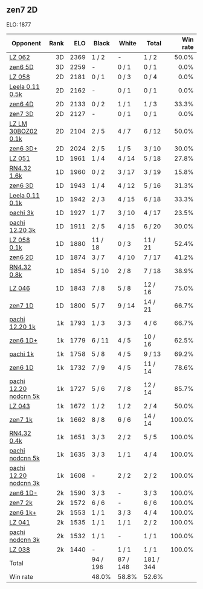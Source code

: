 ## zen7 2D ##

ELO: 1877

Opponent | Rank | ELO | Black | White | Total | Win rate
---------|-----:|----:|-------|-------|-------|-------:
[LZ 062](LZ%20062.md) | 3D | 2369 | 1 / 2 | - | 1 / 2 | 50.0%
[zen6 5D](zen6%205D.md) | 3D | 2259 | - | 0 / 1 | 0 / 1 | 0.0%
[LZ 058](LZ%20058.md) | 2D | 2181 | 0 / 1 | 0 / 3 | 0 / 4 | 0.0%
[Leela 0.11 0.5k](Leela%200.11%200.5k.md) | 2D | 2162 | - | 0 / 1 | 0 / 1 | 0.0%
[zen6 4D](zen6%204D.md) | 2D | 2133 | 0 / 2 | 1 / 1 | 1 / 3 | 33.3%
[zen7 3D](zen7%203D.md) | 2D | 2127 | - | 0 / 1 | 0 / 1 | 0.0%
[LZ LM 30BOZ02 0.1k](LZ%20LM%2030BOZ02%200.1k.md) | 2D | 2104 | 2 / 5 | 4 / 7 | 6 / 12 | 50.0%
[zen6 3D+](zen6%203D+.md) | 2D | 2024 | 2 / 5 | 1 / 5 | 3 / 10 | 30.0%
[LZ 051](LZ%20051.md) | 1D | 1961 | 1 / 4 | 4 / 14 | 5 / 18 | 27.8%
[RN4.32 1.6k](RN4.32%201.6k.md) | 1D | 1960 | 0 / 2 | 3 / 17 | 3 / 19 | 15.8%
[zen6 3D](zen6%203D.md) | 1D | 1943 | 1 / 4 | 4 / 12 | 5 / 16 | 31.3%
[Leela 0.11 0.1k](Leela%200.11%200.1k.md) | 1D | 1942 | 2 / 3 | 4 / 15 | 6 / 18 | 33.3%
[pachi 3k](pachi%203k.md) | 1D | 1927 | 1 / 7 | 3 / 10 | 4 / 17 | 23.5%
[pachi 12.20 3k](pachi%2012.20%203k.md) | 1D | 1911 | 2 / 5 | 4 / 15 | 6 / 20 | 30.0%
[LZ 058 0.1k](LZ%20058%200.1k.md) | 1D | 1880 | 11 / 18 | 0 / 3 | 11 / 21 | 52.4%
[zen6 2D](zen6%202D.md) | 1D | 1874 | 3 / 7 | 4 / 10 | 7 / 17 | 41.2%
[RN4.32 0.8k](RN4.32%200.8k.md) | 1D | 1854 | 5 / 10 | 2 / 8 | 7 / 18 | 38.9%
[LZ 046](LZ%20046.md) | 1D | 1843 | 7 / 8 | 5 / 8 | 12 / 16 | 75.0%
[zen7 1D](zen7%201D.md) | 1D | 1800 | 5 / 7 | 9 / 14 | 14 / 21 | 66.7%
[pachi 12.20 1k](pachi%2012.20%201k.md) | 1k | 1793 | 1 / 3 | 3 / 3 | 4 / 6 | 66.7%
[zen6 1D+](zen6%201D+.md) | 1k | 1779 | 6 / 11 | 4 / 5 | 10 / 16 | 62.5%
[pachi 1k](pachi%201k.md) | 1k | 1758 | 5 / 8 | 4 / 5 | 9 / 13 | 69.2%
[zen6 1D](zen6%201D.md) | 1k | 1732 | 7 / 9 | 4 / 5 | 11 / 14 | 78.6%
[pachi 12.20 nodcnn 5k](pachi%2012.20%20nodcnn%205k.md) | 1k | 1727 | 5 / 6 | 7 / 8 | 12 / 14 | 85.7%
[LZ 043](LZ%20043.md) | 1k | 1672 | 1 / 2 | 1 / 2 | 2 / 4 | 50.0%
[zen7 1k](zen7%201k.md) | 1k | 1662 | 8 / 8 | 6 / 6 | 14 / 14 | 100.0%
[RN4.32 0.4k](RN4.32%200.4k.md) | 1k | 1651 | 3 / 3 | 2 / 2 | 5 / 5 | 100.0%
[pachi nodcnn 5k](pachi%20nodcnn%205k.md) | 1k | 1635 | 3 / 3 | 1 / 1 | 4 / 4 | 100.0%
[pachi 12.20 nodcnn 3k](pachi%2012.20%20nodcnn%203k.md) | 1k | 1608 | - | 2 / 2 | 2 / 2 | 100.0%
[zen6 1D-](zen6%201D-.md) | 2k | 1590 | 3 / 3 | - | 3 / 3 | 100.0%
[zen7 2k](zen7%202k.md) | 2k | 1572 | 6 / 6 | - | 6 / 6 | 100.0%
[zen6 1k+](zen6%201k+.md) | 2k | 1553 | 1 / 1 | 3 / 3 | 4 / 4 | 100.0%
[LZ 041](LZ%20041.md) | 2k | 1535 | 1 / 1 | 1 / 1 | 2 / 2 | 100.0%
[pachi nodcnn 3k](pachi%20nodcnn%203k.md) | 2k | 1532 | 1 / 1 | - | 1 / 1 | 100.0%
[LZ 038](LZ%20038.md) | 2k | 1440 | - | 1 / 1 | 1 / 1 | 100.0%
Total | | | 94 / 196 | 87 / 148 | 181 / 344 | 
Win rate| | | 48.0% | 58.8% | 52.6% | 
